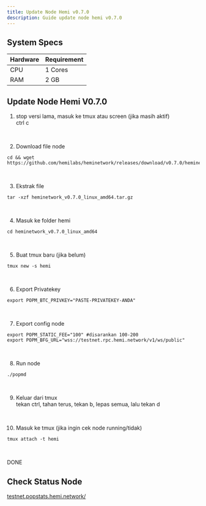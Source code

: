 ```yaml
---
title: Update Node Hemi v0.7.0
description: Guide update node hemi v0.7.0
---
```


## System Specs
| Hardware  |	Requirement |
|-----------|---------------|
| CPU	      | 1 Cores     |
| RAM	      | 2 GB        |

## Update Node Hemi V0.7.0
1. stop versi lama, masuk ke tmux atau screen (jika masih aktif)  
   ctrl c
</br>

2. Download file node

```
cd && wget https://github.com/hemilabs/heminetwork/releases/download/v0.7.0/heminetwork_v0.7.0_linux_amd64.tar.gz
```
</br>

3. Ekstrak file

```
tar -xzf heminetwork_v0.7.0_linux_amd64.tar.gz
```
</br>

4. Masuk ke folder hemi

```
cd heminetwork_v0.7.0_linux_amd64
```
</br>

5. Buat tmux baru (jika belum)

```
tmux new -s hemi
```
</br>

6. Export Privatekey

```
export POPM_BTC_PRIVKEY="PASTE-PRIVATEKEY-ANDA"
```
</br>

7. Export config node

```
export POPM_STATIC_FEE="100" #disarankan 100-200
export POPM_BFG_URL="wss://testnet.rpc.hemi.network/v1/ws/public"
```
</br>

8. Run node

```
./popmd
```
</br>

9. Keluar dari tmux  
    tekan ctrl, tahan terus, tekan b, lepas semua, lalu tekan d
</br>

10. Masuk ke tmux (jika ingin cek node running/tidak)

```
tmux attach -t hemi
```
</br>

DONE

## Check Status Node
<a href="https://testnet.popstats.hemi.network/" target="_blank" rel="noopener noreferrer">testnet.popstats.hemi.network/</a> 

<head>
<!-- Google tag (gtag.js) -->
<script async src="https://www.googletagmanager.com/gtag/js?id=G-4WB2W24M31"></script>
<script>
  window.dataLayer = window.dataLayer || [];
  function gtag(){dataLayer.push(arguments);}
  gtag('js', new Date());
  gtag('config', 'G-4WB2W24M31');
</script>
</head>
